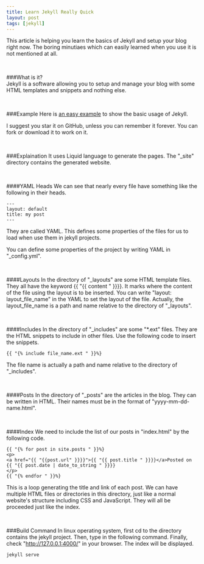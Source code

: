 ```yaml
---
title: Learn Jekyll Really Quick
layout: post
tags: [jekyll]
---
```


This article is helping you learn the basics of Jekyll and setup your blog right now.
The boring minutiaes which can easily learned when you use it is not mentioned at all.

<br/>

###What is it?  
Jekyll is a software allowing you to setup and manage your blog with some HTML templates and snippets and nothing else.

<br/>

###Example
Here is [an easy example](https://github.com/jhfjhfj1/jekyll_easy_example) to show the basic usage of Jekyll.

I suggest you star it on GitHub, unless you can remember it forever. You can fork or download it to work on it.

<br/>

###Explaination
It uses Liquid language to generate the pages. The "_site" directory contains the generated website.

<br/>

####YAML Heads
We can see that nearly every file have something like the following in their heads.

    ---
	layout: default
	title: my post
	---

They are called YAML. This defines some properties of the files for us to load when use them in jekyll projects.

You can define some properties of the project by writing YAML in "_config.yml".

<br/>

####Layouts
In the directory of "_layouts" are some HTML template files. They all have the keyword {{ "{{ content " }}}}. It marks where the content of the file using the layout is to be inserted.
You can write "layout: layout_file_name" in the YAML to set the layout of the file. Actually, the layout_file_name is a path and name relative to the directory of "_layouts".

<br/>

####Includes
In the directory of "_includes" are some "*.ext" files. They are the HTML snippets to include in other files.
Use the following code to insert the snippets.

	{{ "{% include file_name.ext " }}%}
The file name is actually a path and name relative to the directory of "_includes".

<br/>

####Posts
In the directory of "_posts" are the articles in the blog. They can be written in HTML. Their names must be in the format of "yyyy-mm-dd-name.html".

<br/>

####Index
We need to include the list of our posts in "index.html" by the following code.

	{{ "{% for post in site.posts " }}%}
	<p>
	<a href="{{ "{{post.url" }}}}">{{ "{{ post.title " }}}}</a>Posted on {{ "{{ post.date | date_to_string " }}}}
	</p>
	{{ "{% endfor " }}%}

This is a loop generating the title and link of each post.
We can have multiple HTML files or directories in this directory, just like a normal website's structure including CSS and JavaScript. They will all be proceeded just like the index.

<br>

###Build Command
In linux operating system, first cd to the directory contains the jekyll project. Then, type in the following command. Finally, check "http://127.0.0.1:4000/" in your browser. The index will be displayed.

    jekyll serve

